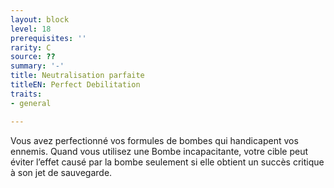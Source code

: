 ```yaml
---
layout: block
level: 18
prerequisites: ''
rarity: C
source: ??
summary: '-'
title: Neutralisation parfaite
titleEN: Perfect Debilitation
traits:
- general

---
```


<p>Vous avez perfectionné vos formules de bombes qui handicapent vos ennemis. Quand vous utilisez une Bombe incapacitante, votre cible peut éviter l’effet causé par la bombe seulement si elle obtient un succès critique à son jet de sauvegarde.</p>